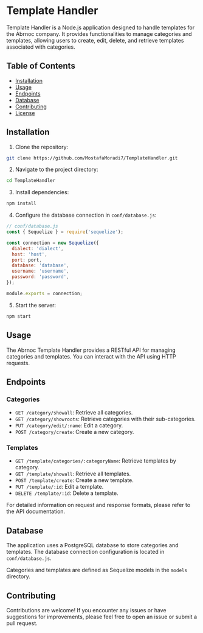 # Template Handler

Template Handler is a Node.js application designed to handle templates for the Abrnoc company. It provides functionalities to manage categories and templates, allowing users to create, edit, delete, and retrieve templates associated with categories.

## Table of Contents

- [Installation](#installation)
- [Usage](#usage)
- [Endpoints](#endpoints)
- [Database](#database)
- [Contributing](#contributing)
- [License](#license)

## Installation

1. Clone the repository:

```bash
git clone https://github.com/MostafaMoradi7/TemplateHandler.git
```

2. Navigate to the project directory:

```bash
cd TemplateHandler
```

3. Install dependencies:

```bash
npm install
```

4. Configure the database connection in `conf/database.js`:

```javascript
// conf/database.js
const { Sequelize } = require('sequelize');

const connection = new Sequelize({
  dialect: 'dialect',
  host: 'host',
  port: port,
  database: 'database',
  username: 'username',
  password: 'password',
});

module.exports = connection;
```

5. Start the server:

```bash
npm start
```

## Usage

The Abrnoc Template Handler provides a RESTful API for managing categories and templates. You can interact with the API using HTTP requests.

## Endpoints

### Categories

- `GET /category/showall`: Retrieve all categories.
- `GET /category/showroots`: Retrieve categories with their sub-categories.
- `PUT /category/edit/:name`: Edit a category.
- `POST /category/create`: Create a new category.

### Templates

- `GET /template/categories/:categoryName`: Retrieve templates by category.
- `GET /template/showall`: Retrieve all templates.
- `POST /template/create`: Create a new template.
- `PUT /template/:id`: Edit a template.
- `DELETE /template/:id`: Delete a template.

For detailed information on request and response formats, please refer to the API documentation.

## Database

The application uses a PostgreSQL database to store categories and templates. The database connection configuration is located in `conf/database.js`.

Categories and templates are defined as Sequelize models in the `models` directory.

## Contributing

Contributions are welcome! If you encounter any issues or have suggestions for improvements, please feel free to open an issue or submit a pull request.
